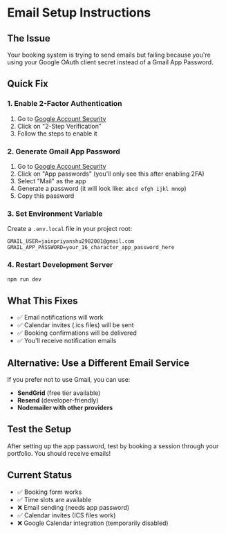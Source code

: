 # Email Setup Instructions

## The Issue
Your booking system is trying to send emails but failing because you're using your Google OAuth client secret instead of a Gmail App Password.

## Quick Fix

### 1. Enable 2-Factor Authentication
1. Go to [Google Account Security](https://myaccount.google.com/security)
2. Click on "2-Step Verification"
3. Follow the steps to enable it

### 2. Generate Gmail App Password
1. Go to [Google Account Security](https://myaccount.google.com/security)
2. Click on "App passwords" (you'll only see this after enabling 2FA)
3. Select "Mail" as the app
4. Generate a password (it will look like: `abcd efgh ijkl mnop`)
5. Copy this password

### 3. Set Environment Variable
Create a `.env.local` file in your project root:

```env
GMAIL_USER=jainpriyanshu2982001@gmail.com
GMAIL_APP_PASSWORD=your_16_character_app_password_here
```

### 4. Restart Development Server
```bash
npm run dev
```

## What This Fixes
- ✅ Email notifications will work
- ✅ Calendar invites (.ics files) will be sent
- ✅ Booking confirmations will be delivered
- ✅ You'll receive notification emails

## Alternative: Use a Different Email Service
If you prefer not to use Gmail, you can use:
- **SendGrid** (free tier available)
- **Resend** (developer-friendly)
- **Nodemailer with other providers**

## Test the Setup
After setting up the app password, test by booking a session through your portfolio. You should receive emails!

## Current Status
- ✅ Booking form works
- ✅ Time slots are available
- ❌ Email sending (needs app password)
- ✅ Calendar invites (ICS files work)
- ❌ Google Calendar integration (temporarily disabled)
